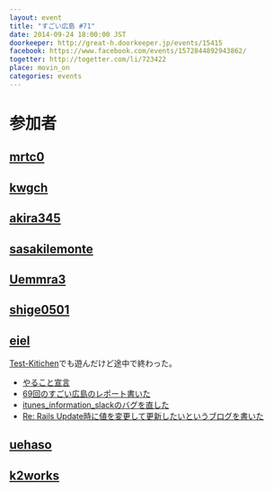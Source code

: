 ```yaml
---
layout: event
title: "すごい広島 #71"
date: 2014-09-24 18:00:00 JST
doorkeeper: http://great-h.doorkeeper.jp/events/15415
facebook: https://www.facebook.com/events/1572844892943862/
togetter: http://togetter.com/li/723422
place: movin_on
categories: events
---
```


# 参加者


## [mrtc0](http://twitter.com/mrtc0)


## [kwgch](https://github.com/kwgch)


## [akira345](https://github.com/akira345)


## [sasakilemonte](https://github.com/sasakilemonte)


## [Uemmra3](https://github.com/Uemmra3)


## [shige0501](https://github.com/shige0501)


## [eiel](http://eiel.info/)

[Test-Kitichen](https://github.com/test-kitchen/test-kitchen)でも遊んだけど途中で終わった。

* [やること宣言](https://github.com/great-h/great-h.github.io/issues/1251)
* [69回のすごい広島のレポート書いた](https://www.facebook.com/great.hiroshima/posts/456880414454609)
* [itunes_information_slackのバグを直した](https://github.com/eiel/itunes_information_slack/commit/6069e0fcb3038b249ad7dd5f4dffcdd3edb6c11c)
* [Re: Rails Update時に値を変更して更新したいというブログを書いた](http://blog.eiel.info/blog/2014/09/24/re-modified-rails-update/)


## [uehaso](https://github.com/uehaso)


## [k2works](https://github.com/k2works)

